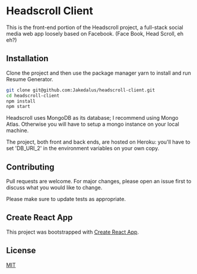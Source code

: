# Headscroll Client

This is the front-end portion of the Headscroll project, a full-stack social media web app loosely based on Facebook. (Face Book, Head Scroll, eh eh?)


## Installation

Clone the project and then use the package manager yarn to install and run Resume Generator.

```bash
git clone git@github.com:Jakedalus/headscroll-client.git
cd headscroll-client
npm install
npm start
```

Headscroll uses MongoDB as its database; I recommend using Mongo Atlas. Otherwise you will have to setup a mongo instance on your local machine. 

The project, both front and back ends, are hosted on Heroku: you'll have to set 'DB_URI_2' in the environment variables on your own copy.

## Contributing
Pull requests are welcome. For major changes, please open an issue first to discuss what you would like to change.

Please make sure to update tests as appropriate.

## Create React App

This project was bootstrapped with [Create React App](https://github.com/facebook/create-react-app).

## License
[MIT](https://choosealicense.com/licenses/mit/)

